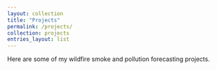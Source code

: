 ```yaml
---
layout: collection
title: "Projects"
permalink: /projects/
collection: projects
entries_layout: list
---
```


Here are some of my wildfire smoke and pollution forecasting projects.

